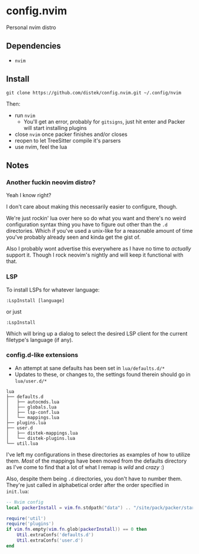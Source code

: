 # config.nvim

Personal nvim distro

## Dependencies
* `nvim`

## Install
```
git clone https://github.com/distek/config.nvim.git ~/.config/nvim
```

Then:
* run `nvim`
    * You'll get an error, probably for `gitsigns`, just hit enter and Packer will start installing plugins
* close `nvim` once packer finishes and/or closes
* reopen to let TreeSitter compile it's parsers
* use nvim, feel the lua

## Notes

### Another fuckin neovim distro?
Yeah I know right?

I don't care about making this necessarily easier to configure, though.

We're just rockin' lua over here so do what you want and there's no weird configuration syntax thing you have to figure out other than the `.d` directories. Which if you've used a unix-like for a reasonable amount of time you've probably already seen and kinda get the gist of.

Also I probably wont advertise this everywhere as I have no time to _actually_ support it. Though I rock neovim's nightly and will keep it functional with that.

### LSP

To install LSPs for whatever language:

```
:LspInstall [language]
```

or just

```
:LspInstall
```

Which will bring up a dialog to select the desired LSP client for the current filetype's language (if any).

### config.d-like extensions

* An attempt at sane defaults has been set in `lua/defaults.d/*`
* Updates to these, or changes to, the settings found therein should go in `lua/user.d/*`

```
lua
├── defaults.d
│   ├── autocmds.lua
│   ├── globals.lua
│   ├── lsp-conf.lua
│   └── mappings.lua
├── plugins.lua
├── user.d
│   ├── distek-mappings.lua
│   └── distek-plugins.lua
└── util.lua
```

I've left my configurations in these directories as examples of how to utilize them. _Most_ of the mappings have been moved from the defaults directory as I've come to find that a lot of what I remap is _wild_ and _crazy_ :)

Also, despite them being `.d` directories, you don't have to number them. They're just called in alphabetical order after the order specified in `init.lua`:

```lua
-- Nvim config
local packerInstall = vim.fn.stdpath("data") .. "/site/pack/packer/start/packer.nvim"

require('util')
require('plugins')
if vim.fn.empty(vim.fn.glob(packerInstall)) == 0 then
    Util.extraConfs('defaults.d')
    Util.extraConfs('user.d')
end
```
